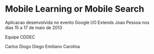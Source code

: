 Mobile Learning or Mobile Search
================================

Aplicacao desenvolvida no evento Google I/O Extends Joao Pessoa nos dias 15 a 17 de maio de 2013

Equipe CDDEC

Carlos
Diogo
Diego
Emiliano
Carolina
